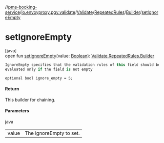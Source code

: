 //[pms-booking-service](../../../../../index.md)/[io.envoyproxy.pgv.validate](../../../index.md)/[Validate](../../index.md)/[RepeatedRules](../index.md)/[Builder](index.md)/[setIgnoreEmpty](set-ignore-empty.md)

# setIgnoreEmpty

[java]\
open fun [setIgnoreEmpty](set-ignore-empty.md)(value: [Boolean](https://kotlinlang.org/api/core/kotlin-stdlib/kotlin/-boolean/index.html)): [Validate.RepeatedRules.Builder](index.md)

```kotlin
IgnoreEmpty specifies that the validation rules of this field should be
evaluated only if the field is not empty

```
`optional bool ignore_empty = 5;`

#### Return

This builder for chaining.

#### Parameters

java

| | |
|---|---|
| value | The ignoreEmpty to set. |